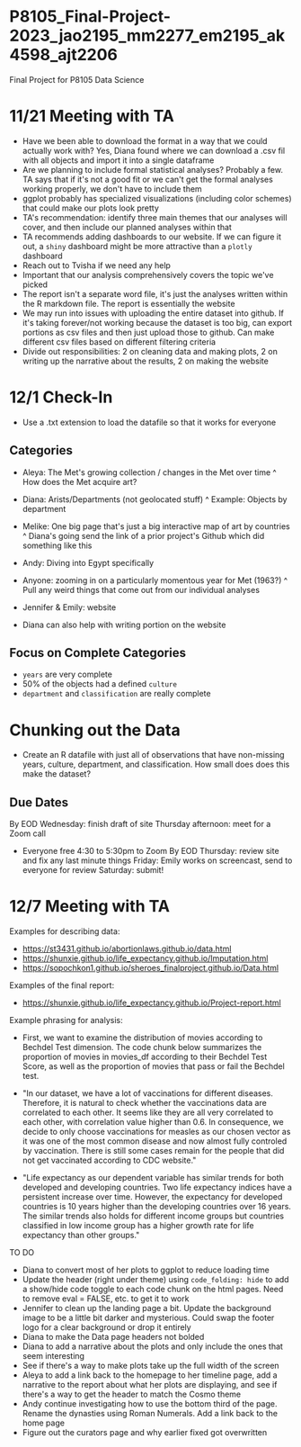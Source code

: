 # P8105_Final-Project-2023_jao2195_mm2277_em2195_ak4598_ajt2206
Final Project for P8105 Data Science 

# 11/21 Meeting with TA

* Have we been able to download the format in a way that we could actually work with? Yes, Diana found where we can download a .csv fil with all objects and import it into a single dataframe
* Are we planning to include formal statistical analyses? Probably a few. TA says that if it's not a good fit or we can't get the formal analyses working properly, we don't have to include them
* ggplot probably has specialized visualizations (including color schemes) that could make our plots look pretty
* TA's recommendation: identify three main themes that our analyses will cover, and then include our planned analyses within that
* TA recommends adding dashboards to our website. If we can figure it out, a `shiny` dashboard might be more attractive than a `plotly` dashboard
* Reach out to Tvisha if we need any help
* Important that our analysis comprehensively covers the topic we've picked
* The report isn't a separate word file, it's just the analyses written within the R markdown file. The report is essentially the website
* We may run into issues with uploading the entire dataset into github. If it's taking forever/not working because the dataset is too big, can export portions as csv files and then just upload those to github. Can make different csv files based on different filtering criteria
* Divide out responsibilities: 2 on cleaning data and making plots, 2 on writing up the narrative about the results, 2 on making the website


# 12/1 Check-In

* Use a .txt extension to load the datafile so that it works for everyone

## Categories

* Aleya: The Met's growing collection / changes in the Met over time
^ How does the Met acquire art?

* Diana: Arists/Departments (not geolocated stuff)
^ Example: Objects by department 

* Melike: One big page that's just a big interactive map of art by countries
^ Diana's going send the link of a prior project's Github which did something like this

* Andy: Diving into Egypt specifically

* Anyone: zooming in on a particularly momentous year for Met (1963?)
^ Pull any weird things that come out from our individual analyses

* Jennifer & Emily: website
- Diana can also help with writing portion on the website 

## Focus on Complete Categories

* `years` are very complete
* 50% of the objects had a defined `culture`
* `department` and `classification` are really complete

# Chunking out the Data

* Create an R datafile with just all of observations that have non-missing years, culture, department, and classification. How small does does this make the dataset?

## Due Dates

By EOD Wednesday: finish draft of site
Thursday afternoon: meet for a Zoom call
- Everyone free 4:30 to 5:30pm to Zoom
By EOD Thursday: review site and fix any last minute things
Friday: Emily works on screencast, send to everyone for review 
Saturday: submit!

# 12/7 Meeting with TA

Examples for describing data: 

* https://st3431.github.io/abortionlaws.github.io/data.html
* https://shunxie.github.io/life_expectancy.github.io/Imputation.html
* https://sopochkon1.github.io/sheroes_finalproject.github.io/Data.html

Examples of the final report:

* https://shunxie.github.io/life_expectancy.github.io/Project-report.html

Example phrasing for analysis: 

* First, we want to examine the distribution of movies according to Bechdel Test dimension. The code chunk below summarizes the proportion of movies in movies_df according to their Bechdel Test Score, as well as the proportion of movies that pass or fail the Bechdel test.

* "In our dataset, we have a lot of vaccinations for different diseases. Therefore, it is natural to check whether the vaccinations data are correlated to each other. It seems like they are all very correlated to each other, with correlation value higher than 0.6. In consequence, we decide to only choose vaccinations for measles as our chosen vector as it was one of the most common disease and now almost fully controled by vaccination. There is still some cases remain for the people that did not get vaccinated according to CDC website."

* "Life expectancy as our dependent variable has similar trends for both developed and developing countries. Two life expectancy indices have a persistent increase over time. However, the expectancy for developed countries is 10 years higher than the developing countries over 16 years. The similar trends also holds for different income groups but countries classified in low income group has a higher growth rate for life expectancy than other groups."


TO DO 
* Diana to convert most of her plots to ggplot to reduce loading time
* Update the header (right under theme) using `code_folding: hide` to add a show/hide code toggle to each code chunk on the html pages. Need to remove eval = FALSE, etc. to get it to work
* Jennifer to clean up the landing page a bit. Update the background image to be a little bit darker and mysterious. Could swap the footer logo for a clear background or drop it entirely
* Diana to make the Data page headers not bolded
* Diana to add a narrative about the plots and only include the ones that seem interesting
* See if there's a way to make plots take up the full width of the screen
* Aleya to add a link back to the homepage to her timeline page, add a narrative to the report about what her plots are displaying, and see if there's a way to get the header to match the Cosmo theme
* Andy continue investigating how to use the bottom third of the page. Rename the dynasties using Roman Numerals. Add a link back to the home page
* Figure out the curators page and why earlier fixed got overwritten


